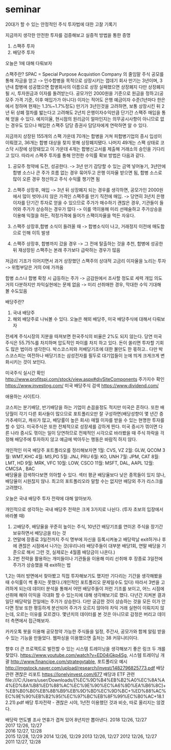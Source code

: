 # seminar
20대가 할 수 있는 안정적인 주식 투자법에 대한 고찰 기록기

지금까지 생각한 안전한 투자를 검증해보고 실증적 방법을 통한 증명 

1. 스팩주 투자 
2. 배당주 투자 
 
 
 오늘은 1에 대해 다뤄보자 
 
 스팩주란? 
 SPAC = Special Purpose Acquistion Company 의 줄임말 
 주식 공모를 통해 자금을 얻고 -> 인수합병을 목적으로 상장시키는 껍데기 회사 
 만기는 3년이며, 3년내 합병에 성공했으면 합병회사의 이름으로 상장 
 실패했으면 상장폐지 
 다만 상장폐지 될 시, 투자원금과 이자를 돌려받는다. 
 공모가인 2000원을 기준으로 원금을 정하고(공모주 가격 기준, 이후 매입가가 아니다)
 이자는 적어도 은행 예금이자 수준(1년마다 한은에서 정하며 현재는 1.3%~1.7%정도) 
 만기가 3년인것을 고려하면, 보통 상장시킨 뒤 2년 뒤 상폐 절차를 밟는다고 고려해도 2년치 은행이자수익만큼 단기간 스팩주 매입을 통해 얻을 수 있다. 
 예치이율, 현시점의 원리금이 얼마인지는 의무공시사항이 아니므로 없는 경우도 있으나 매입한 스팩주 담당 증권사 담당자에게 연락하면 알 수 있다. 
 
 지금까지 상장된 155개의 스팩 가운데 70개는 합병을 거쳐 피합병기업의 증시 입성이 이뤄졌고, 36개는 합병 대상을 찾지 못해 상장폐지됐다. 나머지 49개는 스팩 상태로 코스닥 시장에 상장돼있고 이 가운데 4개는 합병신고서를 제출해 거래소의 승인을 기다리고 있다.
 따라서 스팩주 투자를 통해 안전한 수익률 확보 방법은 다음과 같다. 
 
 1. 공모주 청약에 도전, 성공한다. -> 3년 만기 감당할 수 있는 금액 넣어놓기, 3년안에 합병 소스나 큰 주가 흐름 없는 경우 묶어두고 은행 이자율 받으면 됨, 합병 소스로 많이 오른 경우 청산하고 주식 수익률 챙기면 됨 
 
 2. 스팩주 상장후, 매입 -> 3년 뒤 상장폐지 되는 경우를 생각하면, 공모가인 2000원에서 많이 벗어나지 않은 가격인 스팩주를 만기 직전에 매입. 
 -> 당연히 3년치 은행이자를 단기간 투자로 얻을 수 있으므로 주가가 매수하기 괜찮은 경우, 기관들이 들어와 주가가 상승하는 경우가 많다
 -> 이를 역이용해 미리 선매술하고 주가상승을 이용해 익절을 하든, 적정가격에 들어가 스팩이자율을 먹든 자유다. 
 
 3. 스팩주 상장후,합병 소식이 들려올 때 -> 합병소식이 나고, 거래정지 이전에 매도함으로 인해 이득 발생 
 
 4. 스팩주 상장후, 합병까지 갔을 경우 -> 그 전에 탈출하는 것을 추천, 합병에 성공한 뒤 재상장된 스팩주는 본래 주가보다 급락하는 경우가 많음 
 
 저금리 기조가 이어지면서 과거 상장했던 스팩주의 상대적 고금리 이자율을 노리는 투자 -> 위험부담은 거의 0에 가까움 
 
 합병 소스나 합병 확정 시 급등하는 주가 -> 금감원에서 조사할 정도로 세력 개입 의도 거의 다분하지만 차익실현에는 문제 없음 -> 미리 선취매한 경우, 막대한 수익 기대해 볼 수도있음


배당주란? 
1. 국내 배당주 
2. 해외 배당주로 나눠볼 수 있다. 
오늘은 해외 배당주, 미국 배당주식에 대해서 다뤄보자 

전세계 주식시장의 지분을 따져보면 한국주식의 비율은 2%도 되지 않는다. 당연 미국 주식은 55.75%를 차지하며 압도적인 파이를 차지 하고 있다. 돈이 쏠리면 투자할 기회도 많은 법이라 생각한다. 박스코스피와 저배당기조에 대한 불만도 한 몫하고.. 다만 박스코스피는 여전하나 배당기조는 삼성전자를 필두로 대기업들이 눈에 띄게 크게크게 변화시키는 것이 보인다. 

미국주식 실시간 확인 
http://www.profitspi.com/stock/view.aspx#divSiteComponents 
주가지수 확인 
https://www.investing.com/ 
미국 배당주식 검색 
https://www.dividend.com/ 

애용하는 사이트다. 

코스피는 분기배당, 반기배당을 하는 기업이 손꼽을정도 적지만 미국은 흔하다. 또한 배당월이 각기 다른 회사들이 많으므로
포트폴리오만 잘 구성하면(배당성향이 몇 년간 증가추세이고, 캐쉬가 많고, 배당률이 높은 회사) 매월 이자를 받을 수 있는 현명한 투자를 할 수 있다. 
미국주식은 또한 전체적으로 성장세를 강하게 띈다. 미국 증시가 꺾이면 다른 나라 증시도 꺾이는 일이 당연하므로 전체적인 시각으로 바라봤을 때 주식 하락을 걱정해 배당주에 투자하지 않고 예금에 박아두는 행동은 바람직 하지 않다. 

개인적인 미국 배당주 포트폴리오를 정리해보자면 
1월: CVS, VZ 
2월: GLW, QCOM 
3월: WMT,KHC 
4월: MS,PG 
5월: JNJ, PRU 
6월: KO, UNH
7월: JPM, CAT 
8월: LMT, HD 
9월: MRK, VFC 
10월: LOW, CSCO 
11월: MSFT, DAL, AAPL 
12월: CMCSA , BAC  
배당율을 검색하다보면 의아할 수 있다. 섹터 평균 배당율보다 낮은 종목들이 있지 않나, 배당율이 시원찮지 않나. 최고의 포트폴리오라 말할 수는 없지만 배당외 주가 리스크를 고려했다. 


오늘은 국내 배당주 투자 전략에 대해 알아보자. 

개인적으로 생각하는 국내 배당주 전략은 크게 3가지로 나뉜다. (투자 초보의 입장에서 바라볼 때)
1. 고배당주, 배당율을 꾸준히 높이는 주식, 10년간 배당기조를 연이온 주식을 장기간 보유하면서 배당금을 타는 것 
2. 연말에 장종료 3일전까지 주식 명부에 자신을 등록시켜놓고 배당락날 exit하거나 후에 괜찮은 시점에서 나가는 것(우리나라 배당주들이 대부분 배당1회, 연말 배당을 기준으로 해서 그런 것, 실제로는 4월쯤 배당금이 나온다.)  
3. 2번 전략을 활용하는 개미들이나 기관들을 이용해 미리 선취매 후 장종료 3일전에 주가가 상승했을 때 exit하는 법 

1,2는 여러 방면에서 찾아봤고 직접 투자해보기도 했지만 기다리는 기간을 생각해봤을 때 수익률이 썩 좋지는 못했다.(개인적인 포트폴리오 문제일수도 있다) 
따라서 3번을 고려하게 되는데 데이터 분석을 통해서 어떤 배당주들이 저런 기조를 보이고, 어느 시점에 선취매 해야 이익을 극대화 할 수 있는지에 대해 생각해보기로 했다. 다년간 지켜본 결과 일단 배당락일 전일에는 주가가 상승한다. 다만 궁금한 것이 상승하는 것을 모든 이가 안다면 정보 또한 평등하게 분산되어 주가가 오르지 않아야 차익 거래 실현이 이뤄지지 않는데, 오르는 이유를 모르겠다. 몇년치의 데이터를 본 것은 아니므로 감정은 버리고 데이터 측면에서 접근해보자. 
 
카카오톡 봇을 이용해 공모청약 가능한 주식들을 일정, 주간사, 공모가와 함께 알림 받을 수 있는 기능을 만들었다. 웹파싱을 이용했으면 출처는 38 커뮤니티이다.  

향후 더 큰 프로젝트로 발전할 수 있는 시스템 트레이닝을 생각해보기 좋은 링크 두 개를 찾았다. 
https://www.youtube.com/watch?v=ED04jGkp4Sg, 시스템 트레이닝 개괄 
http://www.financipe.com/strategytable, 포트폴리오 예시 
http://imgstock.naver.com/upload/research/invest/1482796825773.pdf  배당관련 괜찮은 리포트 
https://lonelyinvest.com/677 배당과 ETF 관련  
file:///C:/Users/user/Downloads/[%EC%9D%B4%EB%B2%A0%EC%8A%A4%ED%8A%B8%ED%88%AC%EC%9E%90%EC%A6%9D%EA%B6%8C]+%EB%B0%B0%EB%8B%B9%EB%9D%BD%EC%9D%BC+%ED%88%AC%EC%9E%90%EB%B2%95(%EC%97%BC%EB%8F%99%EC%B0%AC+18.12.21).pdf 배당 투자전략 - 괜찮은 시야, 1년전 이용했던 것과 비슷, 따로 올리지는 않겠다. 

배당락 연도별 조사 
  연휴가 겹쳐 있어 8년치만 뽑아낸다. 
  2018 12/26, 12/27    
  2017 12/26, 12/27    
  2016 12/27, 12/28    
  2015 12/28, 12/29
    2014 12/26, 12/29
    2013 12/26, 12/27 
    2012 12/26, 12/27
    2011 12/27, 12/28
  

